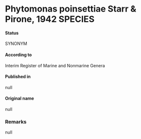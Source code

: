 # Phytomonas poinsettiae Starr & Pirone, 1942 SPECIES

#### Status
SYNONYM

#### According to
Interim Register of Marine and Nonmarine Genera

#### Published in
null

#### Original name
null

### Remarks
null